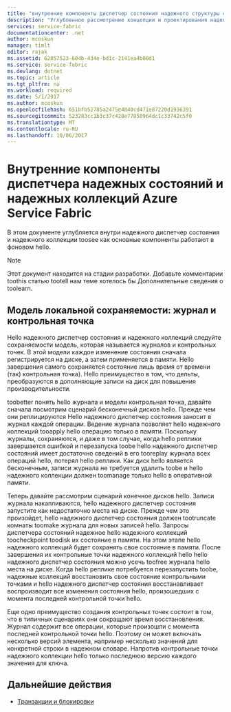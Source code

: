 ```yaml
---
title: "внутренние компоненты диспетчер состояния надежного структуры службы и надежного коллекции aaaAzure | Документы Microsoft"
description: "Углубленное рассмотрение концепции и проектирования надежных коллекций в Azure Service Fabric."
services: service-fabric
documentationcenter: .net
author: mcoskun
manager: timlt
editor: rajak
ms.assetid: 62857523-604b-434e-bd1c-2141ea4b00d1
ms.service: service-fabric
ms.devlang: dotnet
ms.topic: article
ms.tgt_pltfrm: na
ms.workload: required
ms.date: 5/1/2017
ms.author: mcoskun
ms.openlocfilehash: 651bfb52785a2475e4840cd471e87220d1936391
ms.sourcegitcommit: 523283cc1b3c37c428e77850964dc1c33742c5f0
ms.translationtype: MT
ms.contentlocale: ru-RU
ms.lasthandoff: 10/06/2017
---
```

# <a name="azure-service-fabric-reliable-state-manager-and-reliable-collection-internals"></a>Внутренние компоненты диспетчера надежных состояний и надежных коллекций Azure Service Fabric
В этом документе углубляется внутри надежного диспетчер состояния и надежного коллекции toosee как основные компоненты работают в фоновом hello.

> [!NOTE]
> Этот документ находится на стадии разработки. Добавьте комментарии toothis статью tootell нам теме хотелось бы Дополнительные сведения о toolearn.
>

##  <a name="local-persistence-model-log-and-checkpoint"></a>Модель локальной сохраняемости: журнал и контрольная точка
Hello надежного диспетчер состояния и надежного коллекций следуйте сохраняемости модель, которая называется журналов и контрольных точек.
В этой модели каждое изменение состояния сначала регистрируется на диске, а затем применяется в памяти.
Hello завершения самого сохраняется состояние лишь время от времени (так) контрольная точка).
Hello преимущество в том, что дельты, преобразуются в дополняющие записи на диск для повышения производительности.

toobetter понять hello журнала и модели контрольная точка, давайте сначала посмотрим сценарий бесконечный дисков hello.
Прежде чем они реплицируются Hello надежного диспетчер состояния заносит в журнал каждой операции.
Ведение журнала позволяет hello надежного коллекций tooapply hello операцию только в памяти.
Поскольку журналы, сохраняются, и даже в том случае, когда hello реплики завершается ошибкой и перезапуска toobe hello надежного диспетчер состояний имеет достаточно сведений в его tooreplay журнала всех операций hello, потерял hello реплики.
Как диск hello является бесконечным, записи журнала не требуется удалить toobe и hello надежного коллекции должен toomanage только hello в оперативной памяти.

Теперь давайте рассмотрим сценарий конечное дисков hello.
Записи журнала накапливаются, hello надежного диспетчер состояния запустите как недостаточно места на диске.
Прежде чем это произойдет, hello надежного диспетчер состояния должен tootruncate комнаты toomake журнала для новых записей hello.
Запросы диспетчера состояний надежное hello надежного коллекций toocheckpoint toodisk их состояние в памяти.
На этом этапе hello надежного коллекций будет сохранять свое состояние в памяти.
После завершения их контрольные точки надежного коллекций hello hello надежного диспетчер состояния можно усечь toofree журнала hello места на диске.
Когда hello реплике потребуется перезапустить toobe, надежные коллекций восстановить свое состояние контрольными точками и hello надежного диспетчер состояния восстанавливает воспроизводит все изменения состояния hello, произошедших с момента последней контрольной точки hello.

Еще одно преимущество создания контрольных точек состоит в том, что в типичных сценариях они сокращают время восстановления. Журнал содержит все операции, которые произошли с момента последней контрольной точки hello.
Поэтому он может включать несколько версий элемента, например несколько значений для конкретной строки в надежном словаре.
Напротив контрольные точки надежного коллекции hello только последнюю версию каждого значения для ключа.

## <a name="next-steps"></a>Дальнейшие действия
* [Транзакции и блокировки](service-fabric-reliable-services-reliable-collections-transactions-locks.md)


